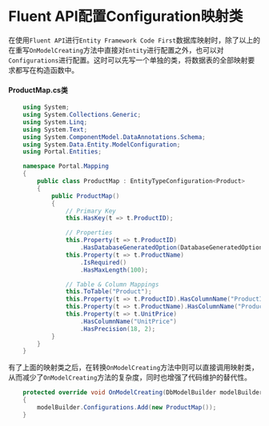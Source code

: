 # Fluent API配置Configuration映射类

在使用`Fluent API`进行`Entity Framework Code First`数据库映射时，除了以上的在重写`OnModelCreating`方法中直接对`Entity`进行配置之外，也可以对`Configurations`进行配置。这时可以先写一个单独的类，将数据表的全部映射要求都写在构造函数中。

#### ProductMap.cs类

```csharp
    using System;
    using System.Collections.Generic;
    using System.Linq;
    using System.Text;
    using System.ComponentModel.DataAnnotations.Schema;
    using System.Data.Entity.ModelConfiguration;
    using Portal.Entities;

    namespace Portal.Mapping
    {
        public class ProductMap : EntityTypeConfiguration<Product>
        {
            public ProductMap()
            {
                // Primary Key
                this.HasKey(t => t.ProductID);

                // Properties
                this.Property(t => t.ProductID)
                    .HasDatabaseGeneratedOption(DatabaseGeneratedOption.None);
                this.Property(t => t.ProductName)
                    .IsRequired()
                    .HasMaxLength(100);

                // Table & Column Mappings
                this.ToTable("Product");
                this.Property(t => t.ProductID).HasColumnName("ProductID");
                this.Property(t => t.ProductName).HasColumnName("ProductName");
                this.Property(t => t.UnitPrice)
                    .HasColumnName("UnitPrice")
                    .HasPrecision(18, 2);
            }
        }
    }
```

有了上面的映射类之后，在转换`OnModelCreating`方法中则可以直接调用映射类，从而减少了`OnModelCreating`方法的复杂度，同时也增强了代码维护的替代性。

```csharp
    protected override void OnModelCreating(DbModelBuilder modelBuilder)
    {
        modelBuilder.Configurations.Add(new ProductMap());
    }
```

